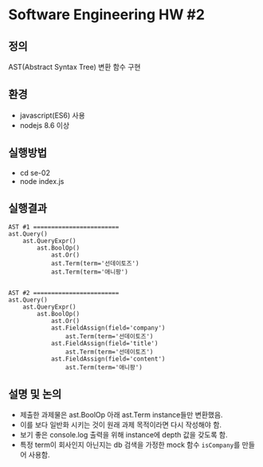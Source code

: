 # Software Engineering HW #2

## 정의
AST(Abstract Syntax Tree) 변환 함수 구현

## 환경
- javascript(ES6) 사용
- nodejs 8.6 이상

## 실행방법
- cd se-02
- node index.js

## 실행결과
```
AST #1 ========================
ast.Query()
    ast.QueryExpr()
        ast.BoolOp()
            ast.Or()
            ast.Term(term='선데이토즈')
            ast.Term(term='애니팡')


AST #2 ========================
ast.Query()
    ast.QueryExpr()
        ast.BoolOp()
            ast.Or()
            ast.FieldAssign(field='company')
                ast.Term(term='선데이토즈')
            ast.FieldAssign(field='title')
                ast.Term(term='선데이토즈')
            ast.FieldAssign(field='content')
                ast.Term(term='애니팡')
```

## 설명 및 논의
- 제출한 과제물은 ast.BoolOp 아래 ast.Term instance들만 변환했음.
- 이를 보다 일반화 시키는 것이 원래 과제 목적이라면 다시 작성해야 함.
- 보기 좋은 console.log 출력을 위해 instance에 depth 값을 갖도록 함.
- 특정 term이 회사인지 아닌지는 db 검색을 가정한 mock 함수 `isCompany`를 만들어 사용함.

